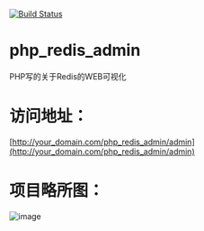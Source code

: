 [![Build Status](https://travis-ci.org/yunkaiyueming/php_redis_admin.svg?branch=master)](https://travis-ci.org/yunkaiyueming/php_redis_admin) 

# php_redis_admin  
PHP写的关于Redis的WEB可视化  

# 访问地址： 
[http://your_domain.com/php_redis_admin/admin](http://your_domain.com/php_redis_admin/admin)  

# 项目略所图： 
![image](https://github.com/yunkaiyueming/php_redis_admin/blob/master/shot.png) 

